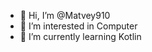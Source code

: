 - 👋 Hi, I’m @Matvey910
- 👀 I’m interested in Computer
- 🌱 I’m currently learning Kotlin
<!---
Matvey910/Matvey910 is a ✨ special ✨ repository because its `README.md` (this file) appears on your GitHub profile.
You can click the Preview link to take a look at your changes.
--->
